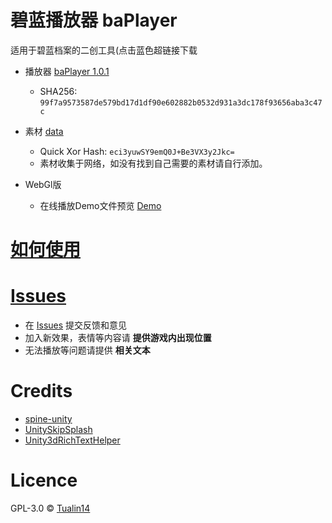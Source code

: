 # 碧蓝播放器 baPlayer

适用于碧蓝档案的二创工具(点击蓝色超链接下载

- 播放器 [baPlayer 1.0.1](https://storage.dza.vin/baPlayer%201.0.1.7z)

  - SHA256: `99f7a9573587de579bd17d1df90e602882b0532d931a3dc178f93656aba3c47c`

- 素材 [data](https://oss.dza.vin/item/share@dzaaaaaa.com/013EY5Y6E2GGGRQ7TVNJBK6RK3BFJJKEJC)
  - Quick Xor Hash: `eci3yuwSY9emQ0J+Be3VX3y2Jkc=`
  - 素材收集于网络，如没有找到自己需要的素材请自行添加。

- WebGl版 

  - 在线播放Demo文件预览 [Demo](https://ba.ipfs.dza.vin/)

# [如何使用](https://github.com/Tualin14/baPlayer/wiki)

# [Issues](https://github.com/Tualin14/baPlayer/issues)

- 在 [Issues](https://github.com/Tualin14/baPlayer/issues) 提交反馈和意见
- 加入新效果，表情等内容请 **提供游戏内出现位置**
- 无法播放等问题请提供 **相关文本**

# Credits

- [spine-unity](http://zh.esotericsoftware.com/spine-unity)
- [UnitySkipSplash](https://github.com/psygames/UnitySkipSplash)
- [Unity3dRichTextHelper](https://github.com/majecty/Unity3dRichTextHelper)

# Licence

GPL-3.0 © [Tualin14](https://github.com/Tualin14/baPlayer)
